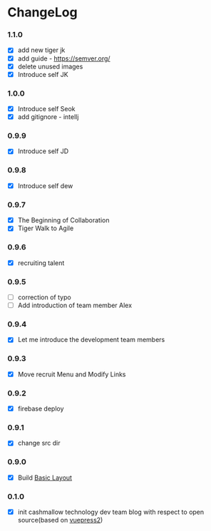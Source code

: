 # ChangeLog

### 1.1.0
- [x] add new tiger jk
- [x] add guide - https://semver.org/
- [x] delete unused images
- [x] Introduce self JK

### 1.0.0
- [x] Introduce self Seok
- [x] add gitignore - intellj

### 0.9.9
- [x] Introduce self JD

### 0.9.8
- [x] Introduce self dew 

### 0.9.7
- [x] The Beginning of Collaboration
- [x] Tiger Walk to Agile

### 0.9.6
- [x] recruiting talent

### 0.9.5
- [ ] correction of typo
- [ ] Add introduction of team member Alex

### 0.9.4
- [x] Let me introduce the development team members

### 0.9.3
- [x] Move recruit Menu and Modify Links

### 0.9.2
- [x] firebase deploy

### 0.9.1
- [x] change src dir

### 0.9.0
- [x] Build [Basic Layout](https://v2.vuepress.vuejs.org/guide/configuration.html#config-file)

### 0.1.0
- [x] init cashmallow technology dev team blog with respect to open source(based on [vuepress2](https://v2.vuepress.vuejs.org/))
